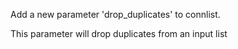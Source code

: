 Add a new parameter 'drop_duplicates' to connlist.

This parameter will drop duplicates from an input list
